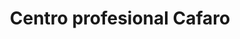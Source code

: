 ---
title: "Centro profesional Cafaro"
url: /barcelona/centro-profesional-cafaro/
shop: centro comercial
---